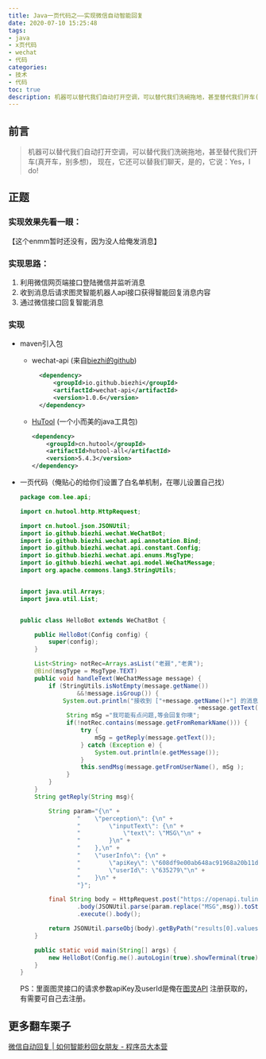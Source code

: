 ```yaml
---
title: Java一页代码之——实现微信自动智能回复
date: 2020-07-10 15:25:48
tags:
- java
- x页代码
- wechat
- 代码
categories:
- 技术
- 代码
toc: true 
description: 机器可以替代我们自动打开空调，可以替代我们洗碗拖地，甚至替代我们开车(真开车，别多想)，现在，它还可以替我们聊天，是的，它说：Yes，I do!
---
```


## 前言

> 机器可以替代我们自动打开空调，可以替代我们洗碗拖地，甚至替代我们开车(真开车，别多想)，
现在，它还可以替我们聊天，是的，它说：Yes，I do!

## 正题
### 实现效果先看一眼：
【这个enmm暂时还没有，因为没人给俺发消息】 

### 实现思路：
1. 利用微信网页端接口登陆微信并监听消息
2. 收到消息后请求图灵智能机器人api接口获得智能回复消息内容
3. 通过微信接口回复智能消息

### 实现

* maven引入包
  * wechat-api (来自[biezhi的github](https://github.com/biezhi/wechat-api))
    ```xml
      <dependency>
          <groupId>io.github.biezhi</groupId>
          <artifactId>wechat-api</artifactId>
          <version>1.0.6</version>
      </dependency>
    ```
  * [HuTool](https://hutool.cn/) (一个小而美的java工具包)
    ```xml
    <dependency>
        <groupId>cn.hutool</groupId>
        <artifactId>hutool-all</artifactId>
        <version>5.4.3</version>
    </dependency>
    ```

* 一页代码（俺贴心的给你们设置了白名单机制，在哪儿设置自己找）
    ```java
    package com.lee.api;

    import cn.hutool.http.HttpRequest;

    import cn.hutool.json.JSONUtil;
    import io.github.biezhi.wechat.WeChatBot;
    import io.github.biezhi.wechat.api.annotation.Bind;
    import io.github.biezhi.wechat.api.constant.Config;
    import io.github.biezhi.wechat.api.enums.MsgType;
    import io.github.biezhi.wechat.api.model.WeChatMessage;
    import org.apache.commons.lang3.StringUtils;

    
    import java.util.Arrays;
    import java.util.List;

    
    public class HelloBot extends WeChatBot {
    
        public HelloBot(Config config) {
            super(config);
        }
    
        List<String> notRec=Arrays.asList("老聂","老黄");
        @Bind(msgType = MsgType.TEXT)
        public void handleText(WeChatMessage message) {
            if (StringUtils.isNotEmpty(message.getName())
                    &&!message.isGroup()) {
                System.out.println("接收到 ["+message.getName()+"] 的消息: "
                                                      +message.getText());
                 String mSg ="我可能有点问题,等会回复你噢";
                 if(!notRec.contains(message.getFromRemarkName())) {
                     try {
                         mSg = getReply(message.getText());
                     } catch (Exception e) {
                         System.out.println(e.getMessage());
                     }
                     this.sendMsg(message.getFromUserName(), mSg );
                 }
            }
        }
        String getReply(String msg){
    
            String param="{\n" +
                    "    \"perception\": {\n" +
                    "        \"inputText\": {\n" +
                    "            \"text\": \"MSG\"\n" +
                    "        }\n" +
                    "    },\n" +
                    "    \"userInfo\": {\n" +
                    "        \"apiKey\": \"608df9e00ab648ac91968a20b11dba3f\",\n" +
                    "        \"userId\": \"635279\"\n" +
                    "    }\n" +
                    "}";
    
            final String body = HttpRequest.post("https://openapi.tuling123.com/openapi/api/v2")
                    .body(JSONUtil.parse(param.replace("MSG",msg)).toString())
                    .execute().body();
    
            return JSONUtil.parseObj(body).getByPath("results[0].values.text").toString();
        }
    
        public static void main(String[] args) {
            new HelloBot(Config.me().autoLogin(true).showTerminal(true)).start();
        }
    }
    ```
  PS：里面图灵接口的请求参数apiKey及userId是俺在[图灵API](http://www.turingapi.com/) 注册获取的，有需要可自己去注册。
## 更多翻车栗子
[微信自动回复 | 如何智能秒回女朋友 - 程序员大本营](https://www.pianshen.com/article/96801052825/)